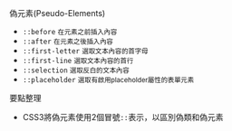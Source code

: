 偽元素(Pseudo-Elements)
- `::before` <small>在元素之前插入內容</small>
- `::after` <small>在元素之後插入內容</small>
- `::first-letter` <small>選取文本內容的首字母</small>
- `::first-line` <small>選取文本內容的首行</small>
- `::selection` <small>選取反白的文本內容</small>
- `::placeholder` <small>選取有啟用placeholder屬性的表單元素</small>

要點整理
- CSS3將偽元素使用2個冒號`::`表示，以區別偽類和偽元素